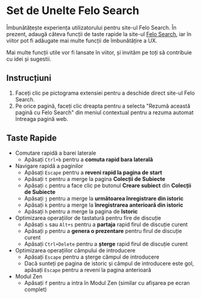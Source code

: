 # Set de Unelte Felo Search

Îmbunătățește experiența utilizatorului pentru site-ul Felo Search. În prezent, adaugă câteva funcții de taste rapide la site-ul [Felo Search](https://felo.ai), iar în viitor pot fi adăugate mai multe funcții de îmbunătățire a UX.

Mai multe funcții utile vor fi lansate în viitor, și invităm pe toți să contribuie cu idei și sugestii.

## Instrucțiuni

1. Faceți clic pe pictograma extensiei pentru a deschide direct site-ul Felo Search.
2. Pe orice pagină, faceți clic dreapta pentru a selecta "Rezumă această pagină cu Felo Search" din meniul contextual pentru a rezuma automat întreaga pagină web.

## Taste Rapide

- Comutare rapidă a barei laterale
  - Apăsați `Ctrl+b` pentru a **comuta rapid bara laterală**
- Navigare rapidă a paginilor
  - Apăsați `Escape` pentru a **reveni rapid la pagina de start**
  - Apăsați `t` pentru a merge la pagina **Colecții de Subiecte**
  - Apăsați `c` pentru a face clic pe butonul **Creare subiect** din **Colecții de Subiecte**
  - Apăsați `j` pentru a merge la **următoarea înregistrare din istoric**
  - Apăsați `k` pentru a merge la **înregistrarea anterioară din istoric**
  - Apăsați `h` pentru a merge la pagina de **Istoric**
- Optimizarea operațiilor de tastatură pentru fire de discuție
  - Apăsați `s` sau `Alt+s` pentru a **partaja** rapid firul de discuție curent
  - Apăsați `p` pentru a **genera o prezentare** pentru firul de discuție curent
  - Apăsați `Ctrl+Delete` pentru a **șterge** rapid firul de discuție curent
- Optimizarea operațiilor câmpului de introducere
  - Apăsați `Escape` pentru a șterge câmpul de introducere
  - Dacă sunteți pe pagina de istoric și câmpul de introducere este gol, apăsați `Escape` pentru a reveni la pagina anterioară
- Modul Zen
  - Apăsați `f` pentru a intra în Modul Zen (similar cu afișarea pe ecran complet)
